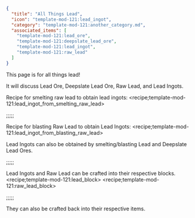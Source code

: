 ```json
{
  "title": "All Things Lead",
  "icon": "template-mod-121:lead_ingot",
  "category": "template-mod-121:another_category.md",
  "associated_items": [
    "template-mod-121:lead_ore",
    "template-mod-121:deepslate_lead_ore",
    "template-mod-121:lead_ingot",
    "template-mod-121:raw_lead"
  ]
}
```

This page is for all things lead!

It will discuss Lead Ore, Deepslate Lead Ore, Raw Lead, and Lead Ingots.

Recipe for smelting raw lead to obtain lead ingots:
<recipe;template-mod-121:lead_ingot_from_smelting_raw_lead>

;;;;;

Recipe for blasting Raw Lead to obtain Lead Ingots:
<recipe;template-mod-121:lead_ingot_from_blasting_raw_lead>

Lead Ingots can also be obtained by smelting/blasting Lead and
Deepslate Lead Ores.



;;;;;

Lead Ingots and Raw Lead can be crafted into their respective blocks.
<recipe;template-mod-121:lead_block>
<recipe;template-mod-121:raw_lead_block>



;;;;;

They can also be crafted back into their respective items.